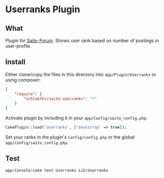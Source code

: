 # Userranks Plugin #

## What ##

Plugin for [Saito-Forum][saito]. Shows user rank based on number of postings in user-profile.

[saito]: https://github.com/Schlaefer/Saito

## Install ##

Either clone/copy the files in this directory into `app/Plugin/Userranks` or using composer:

```json
{
    "require": {
        "schlaefer/saito-userranks": "*"
    }
}
```

Activate plugin by including it in your `app/Config/saito_config.php`:

```php
CakePlugin::load('Userranks', ['bootstrap' => true]);
```

Set your ranks in the plugin's `Config/config.php` or the global `app/Config/saito_config.php`.

## Test ##

```php
app/Console/cake test Userranks Lib/Userranks
```
